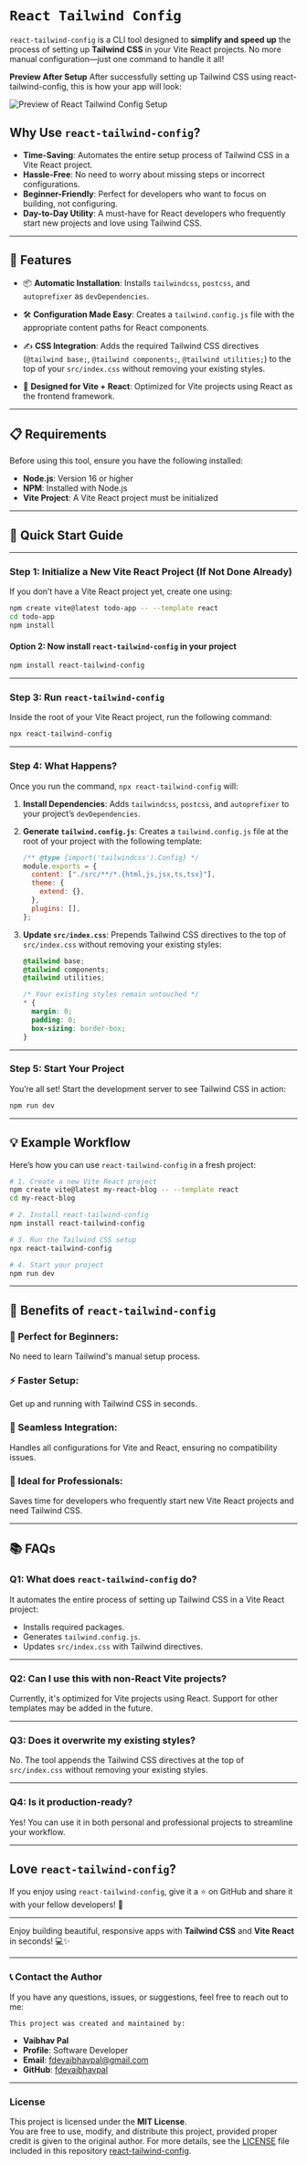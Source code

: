 # `React Tailwind Config`

`react-tailwind-config` is a CLI tool designed to **simplify and speed up** the process of setting up **Tailwind CSS** in your Vite React projects. No more manual configuration—just one command to handle it all!

**Preview After Setup**
After successfully setting up Tailwind CSS using react-tailwind-config, this is how your app will look:

![Preview of React Tailwind Config Setup](https://github.com/fdevaibhavpal/react-tailwind-config/main/assets/preview.png)



## Why Use `react-tailwind-config`?

- **Time-Saving**: Automates the entire setup process of Tailwind CSS in a Vite React project.
- **Hassle-Free**: No need to worry about missing steps or incorrect configurations.
- **Beginner-Friendly**: Perfect for developers who want to focus on building, not configuring.
- **Day-to-Day Utility**: A must-have for React developers who frequently start new projects and love using Tailwind CSS.

---

## 🎁 Features

- 📦 **Automatic Installation**:
  Installs `tailwindcss`, `postcss`, and `autoprefixer` as `devDependencies`.
  
- 🛠️ **Configuration Made Easy**:
  Creates a `tailwind.config.js` file with the appropriate content paths for React components.

- ✍️ **CSS Integration**:
  Adds the required Tailwind CSS directives (`@tailwind base;`, `@tailwind components;`, `@tailwind utilities;`) to the top of your `src/index.css` without removing your existing styles.

- 🚀 **Designed for Vite + React**:
  Optimized for Vite projects using React as the frontend framework.

---

## 📋 Requirements

Before using this tool, ensure you have the following installed:

- **Node.js**: Version 16 or higher
- **NPM**: Installed with Node.js
- **Vite Project**: A Vite React project must be initialized

---

## 🚀 Quick Start Guide

---

### Step 1: Initialize a New Vite React Project (If Not Done Already)

If you don’t have a Vite React project yet, create one using:

```bash
npm create vite@latest todo-app -- --template react
cd todo-app
npm install
```
#### Option 2: Now install `react-tailwind-config` in your project
```bash
npm install react-tailwind-config
```

---

### Step 3: Run `react-tailwind-config`

Inside the root of your Vite React project, run the following command:

```bash
npx react-tailwind-config
```

---

### Step 4: What Happens?

Once you run the command, `npx react-tailwind-config` will:
1. **Install Dependencies**:
   Adds `tailwindcss`, `postcss`, and `autoprefixer` to your project’s `devDependencies`.

2. **Generate `tailwind.config.js`**:
   Creates a `tailwind.config.js` file at the root of your project with the following template:
   ```js
   /** @type {import('tailwindcss').Config} */
   module.exports = {
     content: ["./src/**/*.{html,js,jsx,ts,tsx}"],
     theme: {
       extend: {},
     },
     plugins: [],
   };
   ```

3. **Update `src/index.css`**:
   Prepends Tailwind CSS directives to the top of `src/index.css` without removing your existing styles:
   ```css
   @tailwind base;
   @tailwind components;
   @tailwind utilities;

   /* Your existing styles remain untouched */
   * {
     margin: 0;
     padding: 0;
     box-sizing: border-box;
   }
   ```

---

### Step 5: Start Your Project

You’re all set! Start the development server to see Tailwind CSS in action:

```bash
npm run dev
```

---

## 💡 Example Workflow

Here’s how you can use `react-tailwind-config` in a fresh project:

```bash
# 1. Create a new Vite React project
npm create vite@latest my-react-blog -- --template react
cd my-react-blog

# 2. Install react-tailwind-config
npm install react-tailwind-config

# 3. Run the Tailwind CSS setup
npx react-tailwind-config

# 4. Start your project
npm run dev
```

---

## 💎 Benefits of `react-tailwind-config`

### 🌟 Perfect for Beginners:
No need to learn Tailwind's manual setup process.

### ⚡ Faster Setup:
Get up and running with Tailwind CSS in seconds.

### 🔧 Seamless Integration:
Handles all configurations for Vite and React, ensuring no compatibility issues.

### 💼 Ideal for Professionals:
Saves time for developers who frequently start new Vite React projects and need Tailwind CSS.

---

## 📚 FAQs

### **Q1: What does `react-tailwind-config` do?**
It automates the entire process of setting up Tailwind CSS in a Vite React project:
- Installs required packages.
- Generates `tailwind.config.js`.
- Updates `src/index.css` with Tailwind directives.

---

### **Q2: Can I use this with non-React Vite projects?**
Currently, it's optimized for Vite projects using React. Support for other templates may be added in the future.

---

### **Q3: Does it overwrite my existing styles?**
No. The tool appends the Tailwind CSS directives at the top of `src/index.css` without removing your existing styles.

---

### **Q4: Is it production-ready?**
Yes! You can use it in both personal and professional projects to streamline your workflow.

---

## Love `react-tailwind-config`?

If you enjoy using `react-tailwind-config`, give it a ⭐ on GitHub and share it with your fellow developers! 🚀

---

Enjoy building beautiful, responsive apps with **Tailwind CSS** and **Vite React** in seconds! 💻✨

---

### 📞 Contact the Author

If you have any questions, issues, or suggestions, feel free to reach out to me: 

`This project was created and maintained by:`
- **Vaibhav Pal**  
- **Profile**: Software Developer
- **Email**: fdevaibhavpal@gmail.com
- **GitHub**: [fdevaibhavpal](https://github.com/fdevaibhavpal)

---

### License

This project is licensed under the **MIT License**.  
You are free to use, modify, and distribute this project, provided proper credit is given to the original author. For more details, see the [LICENSE](./LICENSE) file included in this repository  [react-tailwind-config](https://github.com/fdevaibhavpal/react-tailwind-config).

